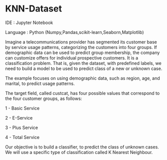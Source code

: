 # KNN-Dataset
IDE : Jupyter Notebook

Language : Python (Numpy,Pandas,scikit-learn,Seaborn,Matplotlib)

Imagine a telecommunications provider has segmented its customer base by service usage patterns, categorizing the customers into four groups. If demographic data can be used to predict group membership, the company can customize offers for individual prospective customers. It is a classification problem. That is, given the dataset, with predefined labels, we need to build a model to be used to predict class of a new or unknown case.

The example focuses on using demographic data, such as region, age, and marital, to predict usage patterns.

The target field, called custcat, has four possible values that correspond to the four customer groups, as follows:

1 - Basic Service

2 - E-Service

3 - Plus Service

4 - Total Service

Our objective is to build a classifier, to predict the class of unknown cases. We will use a specific type of classification called K Nearest Neighbour.
